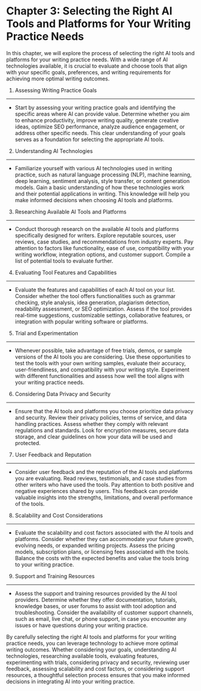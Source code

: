 Chapter 3: Selecting the Right AI Tools and Platforms for Your Writing Practice Needs
=====================================================================================

In this chapter, we will explore the process of selecting the right AI tools and platforms for your writing practice needs. With a wide range of AI technologies available, it is crucial to evaluate and choose tools that align with your specific goals, preferences, and writing requirements for achieving more optimal writing outcomes.

1. Assessing Writing Practice Goals
-----------------------------------

* Start by assessing your writing practice goals and identifying the specific areas where AI can provide value. Determine whether you aim to enhance productivity, improve writing quality, generate creative ideas, optimize SEO performance, analyze audience engagement, or address other specific needs. This clear understanding of your goals serves as a foundation for selecting the appropriate AI tools.

2. Understanding AI Technologies
--------------------------------

* Familiarize yourself with various AI technologies used in writing practice, such as natural language processing (NLP), machine learning, deep learning, sentiment analysis, style transfer, or content generation models. Gain a basic understanding of how these technologies work and their potential applications in writing. This knowledge will help you make informed decisions when choosing AI tools and platforms.

3. Researching Available AI Tools and Platforms
-----------------------------------------------

* Conduct thorough research on the available AI tools and platforms specifically designed for writers. Explore reputable sources, user reviews, case studies, and recommendations from industry experts. Pay attention to factors like functionality, ease of use, compatibility with your writing workflow, integration options, and customer support. Compile a list of potential tools to evaluate further.

4. Evaluating Tool Features and Capabilities
--------------------------------------------

* Evaluate the features and capabilities of each AI tool on your list. Consider whether the tool offers functionalities such as grammar checking, style analysis, idea generation, plagiarism detection, readability assessment, or SEO optimization. Assess if the tool provides real-time suggestions, customizable settings, collaborative features, or integration with popular writing software or platforms.

5. Trial and Experimentation
----------------------------

* Whenever possible, take advantage of free trials, demos, or sample versions of the AI tools you are considering. Use these opportunities to test the tools with your own writing samples, evaluate their accuracy, user-friendliness, and compatibility with your writing style. Experiment with different functionalities and assess how well the tool aligns with your writing practice needs.

6. Considering Data Privacy and Security
----------------------------------------

* Ensure that the AI tools and platforms you choose prioritize data privacy and security. Review their privacy policies, terms of service, and data handling practices. Assess whether they comply with relevant regulations and standards. Look for encryption measures, secure data storage, and clear guidelines on how your data will be used and protected.

7. User Feedback and Reputation
-------------------------------

* Consider user feedback and the reputation of the AI tools and platforms you are evaluating. Read reviews, testimonials, and case studies from other writers who have used the tools. Pay attention to both positive and negative experiences shared by users. This feedback can provide valuable insights into the strengths, limitations, and overall performance of the tools.

8. Scalability and Cost Considerations
--------------------------------------

* Evaluate the scalability and cost factors associated with the AI tools and platforms. Consider whether they can accommodate your future growth, evolving needs, or expanded writing projects. Assess the pricing models, subscription plans, or licensing fees associated with the tools. Balance the costs with the expected benefits and value the tools bring to your writing practice.

9. Support and Training Resources
---------------------------------

* Assess the support and training resources provided by the AI tool providers. Determine whether they offer documentation, tutorials, knowledge bases, or user forums to assist with tool adoption and troubleshooting. Consider the availability of customer support channels, such as email, live chat, or phone support, in case you encounter any issues or have questions during your writing practice.

By carefully selecting the right AI tools and platforms for your writing practice needs, you can leverage technology to achieve more optimal writing outcomes. Whether considering your goals, understanding AI technologies, researching available tools, evaluating features, experimenting with trials, considering privacy and security, reviewing user feedback, assessing scalability and cost factors, or considering support resources, a thoughtful selection process ensures that you make informed decisions in integrating AI into your writing practice.
